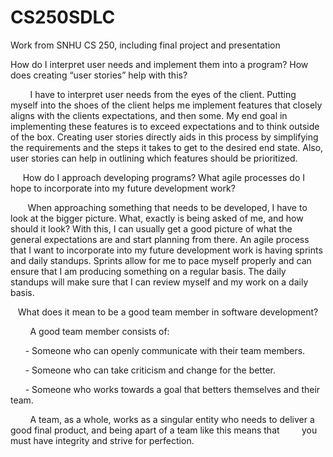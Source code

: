 # CS250SDLC
Work from SNHU CS 250, including final project and presentation


   How do I interpret user needs and implement them into a program? How does creating “user stories” help with this?
   
        I have to interpret user needs from the eyes of the client. Putting myself into the shoes of the client helps me implement features that closely aligns with the clients expectations, and then some. My end goal in implementing these features is to exceed expectations and to think outside of the box. Creating user stories directly aids in this process by simplifying the requirements and the steps it takes to get to the desired end state. Also, user stories can help in outlining which features should be prioritized.
      
     How do I approach developing programs? What agile processes do I hope to incorporate into my future development work?
    
       When approaching something that needs to be developed, I have to look at the bigger picture. What, exactly is being asked of me, and how should it look? With this, I can usually get a good picture of what the general expectations are and start planning from there. An agile process that I want to incorporate into my future development work is having sprints and daily standups. Sprints allow for me to pace myself properly and can ensure that I am producing something on a regular basis. The daily standups will make sure that I can review myself and my work on a daily basis.
      

     
   What does it mean to be a good team member in software development?
   
        A good team member consists of:
        
      - Someone who can openly communicate with their team members.
      
      - Someone who can take criticism and change for the better.
      
      - Someone who works towards a goal that betters themselves and their team.
      
        A team, as a whole, works as a singular entity who needs to deliver a good final product, and being apart of a team like this means that
        you must have integrity and strive for perfection.

